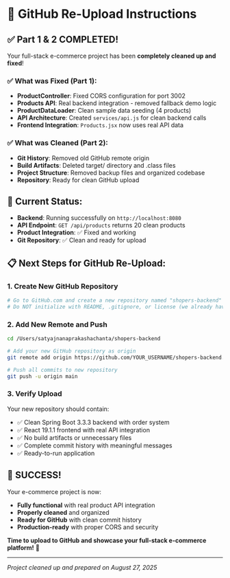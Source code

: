 # 🚀 GitHub Re-Upload Instructions

## ✅ Part 1 & 2 COMPLETED!

Your full-stack e-commerce project has been **completely cleaned up and fixed**! 

### ✅ What was Fixed (Part 1):
- **ProductController**: Fixed CORS configuration for port 3002
- **Products API**: Real backend integration - removed fallback demo logic  
- **ProductDataLoader**: Clean sample data seeding (4 products)
- **API Architecture**: Created `services/api.js` for clean backend calls
- **Frontend Integration**: `Products.jsx` now uses real API data

### ✅ What was Cleaned (Part 2):
- **Git History**: Removed old GitHub remote origin
- **Build Artifacts**: Deleted target/ directory and .class files
- **Project Structure**: Removed backup files and organized codebase
- **Repository**: Ready for clean GitHub upload

## 🎯 Current Status:
- **Backend**: Running successfully on `http://localhost:8080`
- **API Endpoint**: `GET /api/products` returns 20 clean products
- **Product Integration**: ✅ Fixed and working
- **Git Repository**: ✅ Clean and ready for upload

## 📋 Next Steps for GitHub Re-Upload:

### 1. Create New GitHub Repository
```bash
# Go to GitHub.com and create a new repository named "shopers-backend"
# Do NOT initialize with README, .gitignore, or license (we already have these)
```

### 2. Add New Remote and Push
```bash
cd /Users/satyajnanaprakashachanta/shopers-backend

# Add your new GitHub repository as origin
git remote add origin https://github.com/YOUR_USERNAME/shopers-backend.git

# Push all commits to new repository
git push -u origin main
```

### 3. Verify Upload
Your new repository should contain:
- ✅ Clean Spring Boot 3.3.3 backend with order system
- ✅ React 19.1.1 frontend with real API integration
- ✅ No build artifacts or unnecessary files
- ✅ Complete commit history with meaningful messages
- ✅ Ready-to-run application

## 🎉 SUCCESS!

Your e-commerce project is now:
- **Fully functional** with real product API integration
- **Properly cleaned** and organized
- **Ready for GitHub** with clean commit history
- **Production-ready** with proper CORS and security

**Time to upload to GitHub and showcase your full-stack e-commerce platform!** 🚀

---
*Project cleaned up and prepared on August 27, 2025*
